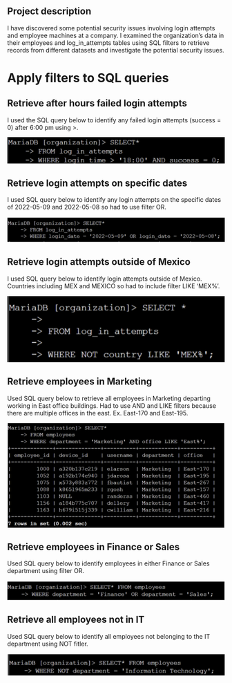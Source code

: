 
## Project description

I have discovered some potential security issues involving login attempts and employee machines at a company. I examined the organization’s data in their employees and log_in_attempts tables using SQL filters to retrieve records from different datasets and investigate the potential security issues.

# Apply filters to SQL queries




## Retrieve after hours failed login attempts

I used the SQL query below to identify any failed login attempts (success = 0) after 6:00 pm using >. 

![alt_text](https://github.com/Kusht18/Filters-SQL-Queries/blob/main/pic1)



## Retrieve login attempts on specific dates

I used SQL query below to identify any login attempts on the specific dates of 2022-05-09 and 2022-05-08 so had  to use filter OR. 


![alt_text](https://github.com/Kusht18/Filters-SQL-Queries/blob/main/pic2)



## Retrieve login attempts outside of Mexico

I used SQL query below to identify login attempts outside of Mexico. Countries including MEX and MEXICO so had to include filter LIKE ‘MEX%’. 


![alt_text](https://github.com/Kusht18/Filters-SQL-Queries/blob/main/pic3)



## Retrieve employees in Marketing

Used SQL query below to retrieve all employees in Marketing departing working in East office buildings. Had to use AND and LIKE filters because there are multiple offices in the east. Ex. East-170 and East-195.


![alt_text](https://github.com/Kusht18/Filters-SQL-Queries/blob/main/pic4)



## Retrieve employees in Finance or Sales

Used SQL query below to identify employees in either Finance or Sales department using filter OR.


![alt_text](https://github.com/Kusht18/Filters-SQL-Queries/blob/main/pic5)



## Retrieve all employees not in IT

Used SQL query below to identify all employees not belonging to the IT department using NOT fitler.

![alt_text](https://github.com/Kusht18/Filters-SQL-Queries/blob/main/pic6)



